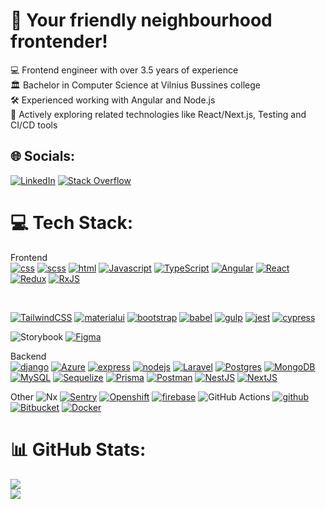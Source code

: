 # 💫 Your friendly neighbourhood frontender!
💻 Frontend engineer with over 3.5 years of experience<br>🏛️ Bachelor in Computer Science at Vilnius Bussines college<br>🛠️ Experienced working with Angular and Node.js<br>🔭 Actively exploring related technologies like React/Next.js, Testing and CI/CD tools

## 🌐 Socials:
[![LinkedIn](https://img.shields.io/badge/LinkedIn-%230077B5.svg?logo=linkedin&logoColor=white)](https://linkedin.com/in/alanas-vaiciulis) 
[![Stack Overflow](https://img.shields.io/badge/-Stackoverflow-FE7A16?logo=stack-overflow&logoColor=white)](https://stackoverflow.com/users/10183128) 

# 💻 Tech Stack:

Frontend <br/>
[![css](https://skillicons.dev/icons?i=css)](https://developer.mozilla.org/en-US/docs/Web/CSS)
[![scss](https://skillicons.dev/icons?i=scss)](https://sass-lang.com/)
[![html](https://skillicons.dev/icons?i=html)](https://developer.mozilla.org/en-US/docs/Web/HTML)
[![Javascript](https://skillicons.dev/icons?i=js)](https://developer.mozilla.org/en-US/docs/Learn/JavaScript/First_steps/What_is_JavaScript)
[![TypeScript](https://skillicons.dev/icons?i=ts)](https://www.typescriptlang.org/)
[![Angular](https://skillicons.dev/icons?i=angular)](https://angular.dev/)
[![React](https://skillicons.dev/icons?i=react)](https://react.dev/)
[![Redux](https://skillicons.dev/icons?i=redux)](https://redux.js.org/)
[![RxJS](https://skillicons.dev/icons?i=reactivex)](https://rxjs.dev/)

<br/>

[![TailwindCSS](https://skillicons.dev/icons?i=tailwind)](https://tailwindui.com/)
[![materialui](https://skillicons.dev/icons?i=materialui)](https://material.angular.io/)
[![bootstrap](https://skillicons.dev/icons?i=bootstrap)](https://getbootstrap.com/)
[![babel](https://skillicons.dev/icons?i=babel)](https://babeljs.io/)
[![gulp](https://skillicons.dev/icons?i=gulp)](https://gulpjs.com/)
[![jest](https://skillicons.dev/icons?i=jest)](https://jestjs.io/)
[![cypress](https://skillicons.dev/icons?i=cypress)](https://www.cypress.io/)

![Storybook](https://img.shields.io/badge/-Storybook-FF4785?style=for-the-badge&logo=storybook&logoColor=white)
[![Figma](https://skillicons.dev/icons?i=figma)](https://www.figma.com)

Backend <br/>
[![django](https://skillicons.dev/icons?i=django)](https://www.djangoproject.com/)
[![Azure](https://skillicons.dev/icons?i=azure)](https://azure.microsoft.com/en-us)
[![express](https://skillicons.dev/icons?i=express)](https://expressjs.com/)
[![nodejs](https://skillicons.dev/icons?i=nodejs)](https://nodejs.org/)
[![Laravel](https://skillicons.dev/icons?i=laravel)](https://laravel.com/)
[![Postgres](https://skillicons.dev/icons?i=postgres)](https://www.postgresql.org/)
[![MongoDB](https://skillicons.dev/icons?i=mongodb)](https://www.mongodb.com/)
[![MySQL](https://skillicons.dev/icons?i=mysql)](https://www.mysql.com/)
[![Sequelize](https://skillicons.dev/icons?i=sequelize)](https://sequelize.org/)
[![Prisma](https://skillicons.dev/icons?i=prisma)](https://www.prisma.io/)
[![Postman](https://skillicons.dev/icons?i=postman)](https://www.postman.com/)
[![NestJS](https://skillicons.dev/icons?i=nestjs)](https://nestjs.com/)
[![NextJS](https://skillicons.dev/icons?i=nextjs)](https://nextjs.org/)

Other
![Nx](https://img.shields.io/badge/nx-143055?style=for-the-badge&logo=nx&logoColor=white) 
[![Sentry](https://skillicons.dev/icons?i=sentry)](https://sentry.io/welcome/)
[![Openshift](https://skillicons.dev/icons?i=openshift)](https://www.redhat.com/en/technologies/cloud-computing/openshift)
[![firebase](https://skillicons.dev/icons?i=firebase)](https://firebase.google.com/)
![GitHub Actions](https://img.shields.io/badge/github%20actions-%232671E5.svg?style=for-the-badge&logo=githubactions&logoColor=white) 
[![github](https://skillicons.dev/icons?i=github)](https://www.github.com/)
[![Bitbucket](https://skillicons.dev/icons?i=bitbucket)](https://bitbucket.org/product/)
[![Docker](https://skillicons.dev/icons?i=docker)](https://www.docker.com/)

# 📊 GitHub Stats:
![](https://github-readme-stats.vercel.app/api?username=av3000&theme=dark&hide_border=false&include_all_commits=false&count_private=false)<br/>
![](https://github-readme-stats.vercel.app/api/top-langs/?username=av3000&theme=dark&hide_border=false&include_all_commits=false&count_private=false&layout=compact)
